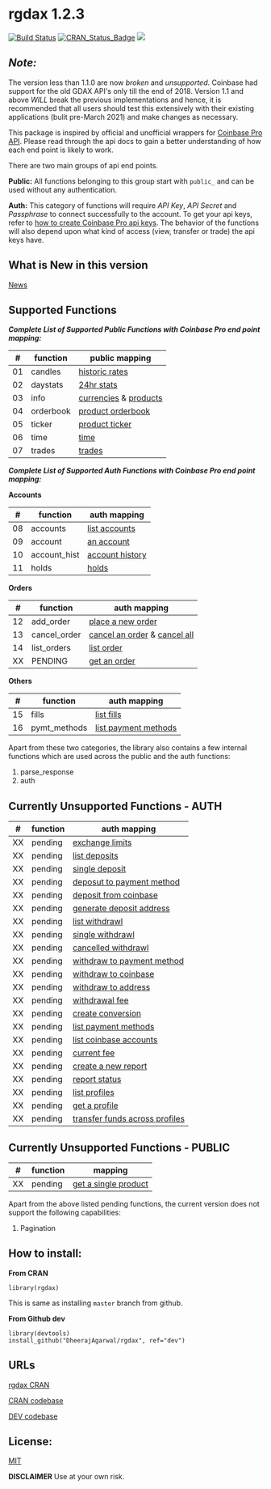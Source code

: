 # rgdax 1.2.3

[![Build Status](https://www.travis-ci.com/DheerajAgarwal/rgdax.svg?branch=master)](https://www.travis-ci.com/DheerajAgarwal/rgdax)
[![CRAN_Status_Badge](http://www.r-pkg.org/badges/version/rgdax)](https://cran.r-project.org/package=rgdax)
![](https://cranlogs.r-pkg.org/badges/grand-total/rgdax?color=brightgreen)

## _*Note:*_   
The version less than 1.1.0 are now *broken* and *unsupported*. Coinbase had support for the old GDAX API's only till the end of 2018. Version 1.1 and above *WILL* break the previous implementations and hence, it is recommended that all users should test this extensively with their existing applications (bulit pre-March 2021) and make changes as necessary.

This package is inspired by official and unofficial wrappers for [Coinbase Pro API](https://docs.pro.coinbase.com/#api). Please read through the api docs to gain a better understanding of how each end point is likely to work.

There are two main groups of api end points.

**Public:** All functions belonging to this group start with `public_` and can be used without any authentication.

**Auth:** This category of functions will require _API Key_, _API Secret_ and _Passphrase_ to connect successfully to the account. To get your api keys, refer to [how to create Coinbase Pro api keys](https://help.coinbase.com/en/pro/other-topics/api/how-do-i-create-an-api-key-for-coinbase-pro). The behavior of the functions will also depend upon what kind of access (view, transfer or trade) the api keys have.

## What is New in this version

[News](./NEWS.md)  

## Supported Functions

***Complete List of Supported Public Functions with Coinbase Pro end point mapping:***

|#|function|public mapping|
|-|-|-|
|01|candles|[historic rates](https://docs.pro.coinbase.com/#get-historic-rates)|
|02|daystats|[24hr stats](https://docs.pro.coinbase.com/#get-24hr-stats)|
|03|info|[currencies](https://docs.pro.coinbase.com/#get-currencies) & [products](https://docs.pro.coinbase.com/#get-products)|
|04|orderbook|[product orderbook](https://docs.pro.coinbase.com/#get-product-order-book)|
|05|ticker|[product ticker](https://docs.pro.coinbase.com/#get-product-ticker)|
|06|time|[time](https://docs.pro.coinbase.com/#time)|
|07|trades|[trades](https://docs.pro.coinbase.com/#get-trades)|

***Complete List of Supported Auth Functions with Coinbase Pro end point mapping:***

**Accounts**  

|#|function|auth mapping|
|-|-|-|
|08|accounts|[list accounts](https://docs.pro.coinbase.com/#list-accounts)|
|09|account|[an account](https://docs.pro.coinbase.com/#get-an-account)|
|10|account_hist|[account history](https://docs.pro.coinbase.com/#get-account-history)|
|11|holds|[holds](https://docs.pro.coinbase.com/#get-holds)|


**Orders**  

|#|function|auth mapping|
|-|-|-|
|12|add_order|[place a new order](https://docs.pro.coinbase.com/#place-a-new-order)|
|13|cancel_order|[cancel an order](https://docs.pro.coinbase.com/#cancel-an-order) & [cancel all](https://docs.pro.coinbase.com/#cancel-all)|
|14|list_orders|[list order](https://docs.pro.coinbase.com/#list-orders)|
|XX|PENDING|[get an order](https://docs.pro.coinbase.com/#get-an-order)|

**Others**  

|#|function|auth mapping|
|-|-|-|
|15|fills|[list fills](https://docs.pro.coinbase.com/#fills)|
|16|pymt_methods|[list payment methods](https://docs.pro.coinbase.com/#list-payment-methods)|

Apart from these two categories, the library also contains a few internal functions which are used across the public and the auth functions:

1. parse_response
2. auth

## Currently Unsupported Functions - AUTH

|#|function|auth mapping|
|-|-|-|
|XX|pending|[exchange limits](https://docs.pro.coinbase.com/#get-current-exchange-limits)|
|XX|pending|[list deposits](https://docs.pro.coinbase.com/#list-deposits)|
|XX|pending|[single deposit](https://docs.pro.coinbase.com/#single-deposit)|
|XX|pending|[deposut to payment method](https://docs.pro.coinbase.com/#payment-method)|
|XX|pending|[deposit from coinbase](https://docs.pro.coinbase.com/#coinbase)|
|XX|pending|[generate deposit address](https://docs.pro.coinbase.com/#generate-a-crypto-deposit-address)|
|XX|pending|[list withdrawl](https://docs.pro.coinbase.com/#list-withdrawals)|
|XX|pending|[single withdrawl](https://docs.pro.coinbase.com/#single-withdrawal)|
|XX|pending|[cancelled withdrawl](https://docs.pro.coinbase.com/#canceled-withdrawal)|
|XX|pending|[withdraw to payment method](https://docs.pro.coinbase.com/#payment-method55)|
|XX|pending|[withdraw to coinbase](https://docs.pro.coinbase.com/#coinbase56)|
|XX|pending|[withdraw to address](https://docs.pro.coinbase.com/#crypto)|
|XX|pending|[withdrawal fee](https://docs.pro.coinbase.com/#fee-estimate)|
|XX|pending|[create conversion](https://docs.pro.coinbase.com/#create-conversion)|
|XX|pending|[list payment methods](https://docs.pro.coinbase.com/#payment-methods)|
|XX|pending|[list coinbase accounts](https://docs.pro.coinbase.com/#coinbase-accounts)|
|XX|pending|[current fee](https://docs.pro.coinbase.com/#fees)|
|XX|pending|[create a new report](https://docs.pro.coinbase.com/#create-a-new-report)|
|XX|pending|[report status](https://docs.pro.coinbase.com/#get-report-status)|
|XX|pending|[list profiles](https://docs.pro.coinbase.com/#profiles26)|
|XX|pending|[get a profile](https://docs.pro.coinbase.com/#get-a-profile)|
|XX|pending|[transfer funds across profiles](https://docs.pro.coinbase.com/#create-profile-transfer)|

## Currently Unsupported Functions - PUBLIC
|#|function|mapping|
|-|-|-|
|XX|pending|[get a single product](https://docs.pro.coinbase.com/#get-single-product)|

Apart from the above listed pending functions, the current version does not support the following capabilities:  
1. Pagination   

## How to install:

**From CRAN**  
```
library(rgdax)
```
This is same as installing `master` branch from github.

**From Github dev**
```
library(devtools)
install_github("DheerajAgarwal/rgdax", ref="dev")
```

## URLs   

[rgdax CRAN](https://CRAN.R-project.org/package=rgdax)

[CRAN codebase](https://github.com/DheerajAgarwal/rgdax/tree/master)

[DEV codebase](https://github.com/DheerajAgarwal/rgdax)

## License:
[MIT](https://github.com/DheerajAgarwal/rgdax/blob/master/LICENSE)

**DISCLAIMER** Use at your own risk.
